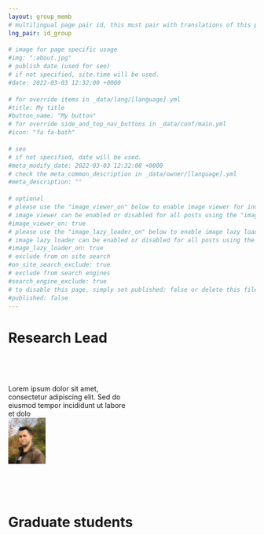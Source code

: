 ```yaml
---
layout: group_memb
# multilingual page pair id, this must pair with translations of this page. (This name must be unique)
lng_pair: id_group

# image for page specific usage
#img: ":about.jpg"
# publish date (used for seo)
# if not specified, site.time will be used.
#date: 2022-03-03 12:32:00 +0000

# for override items in _data/lang/[language].yml
#title: My title
#button_name: "My button"
# for override side_and_top_nav_buttons in _data/conf/main.yml
#icon: "fa fa-bath"

# seo
# if not specified, date will be used.
#meta_modify_date: 2022-03-03 12:32:00 +0000
# check the meta_common_description in _data/owner/[language].yml
#meta_description: ""

# optional
# please use the "image_viewer_on" below to enable image viewer for individual pages or posts (_posts/ or [language]/_posts folders).
# image viewer can be enabled or disabled for all posts using the "image_viewer_posts: true" setting in _data/conf/main.yml.
#image_viewer_on: true
# please use the "image_lazy_loader_on" below to enable image lazy loader for individual pages or posts (_posts/ or [language]/_posts folders).
# image lazy loader can be enabled or disabled for all posts using the "image_lazy_loader_posts: true" setting in _data/conf/main.yml.
#image_lazy_loader_on: true
# exclude from on site search
#on_site_search_exclude: true
# exclude from search engines
#search_engine_exclude: true
# to disable this page, simply set published: false or delete this file
#published: false
---
```


# Research Lead 

<div style="height: 60px;"></div>



<div style="overflow: hidden; margin-bottom: 20px;">
  <div style="float: left; margin-right: 20px; width: 50%;">
    <!-- Your text goes here -->
    Lorem ipsum dolor sit amet, consectetur adipiscing elit. Sed do eiusmod tempor incididunt ut labore et dolo

  </div>
  <div style="float: left; width: 50%;">
    <!-- Your image goes here -->
     <img src="../assets/img/about/PhotoM.jpg" alt="Your Image Description" style="max-width: 30%; height: 40;"/>

  </div>
</div>


<div style="height: 20px;"></div>
<div style="height: 20px;"></div>


# Graduate students  
